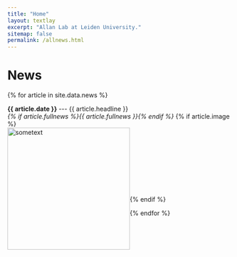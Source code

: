 ```yaml
---
title: "Home"
layout: textlay
excerpt: "Allan Lab at Leiden University."
sitemap: false
permalink: /allnews.html
---
```


# News

{% for article in site.data.news %}
<p>
<strong>
{{ article.date }}</strong>  --- {{ article.headline }} <br>
<em>{% if article.fullnews %}{{ article.fullnews }}{% endif %}</em>
{% if article.image %}
<br><img src="../images/news/{{ article.image }}" class="img-responsive" width="275px" style="float: left" alt = "sometext" />
<br><br><br><br><br><br><br><br><br>
{% endif %}
</p>
{% endfor %}
